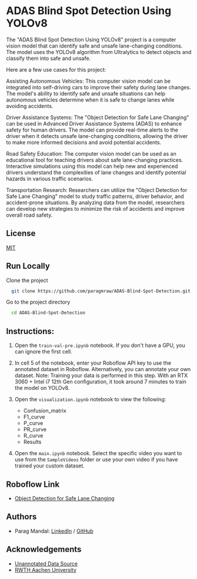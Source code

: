 # ADAS Blind Spot Detection Using YOLOv8

The "ADAS Blind Spot Detection Using YOLOv8" project is a computer vision model that can identify safe and unsafe lane-changing conditions. The model uses the YOLOv8 algorithm from Ultralytics to detect objects and classify them into safe and unsafe.

Here are a few use cases for this project:

Assisting Autonomous Vehicles: This computer vision model can be integrated into self-driving cars to improve their safety during lane changes. The model's ability to identify safe and unsafe situations can help autonomous vehicles determine when it is safe to change lanes while avoiding accidents.

Driver Assistance Systems: The "Object Detection for Safe Lane Changing" can be used in Advanced Driver Assistance Systems (ADAS) to enhance safety for human drivers. The model can provide real-time alerts to the driver when it detects unsafe lane-changing conditions, allowing the driver to make more informed decisions and avoid potential accidents.

Road Safety Education: The computer vision model can be used as an educational tool for teaching drivers about safe lane-changing practices. Interactive simulations using this model can help new and experienced drivers understand the complexities of lane changes and identify potential hazards in various traffic scenarios.

Transportation Research: Researchers can utilize the "Object Detection for Safe Lane Changing" model to study traffic patterns, driver behavior, and accident-prone situations. By analyzing data from the model, researchers can develop new strategies to minimize the risk of accidents and improve overall road safety.

## License

[MIT](https://choosealicense.com/licenses/mit/)


## Run Locally

Clone the project

```bash
  git clone https://github.com/paragmraw/ADAS-Blind-Spot-Detection.git
```

Go to the project directory

```bash
  cd ADAS-Blind-Spot-Detection
```
## Instructions:

1. Open the `train-val-pre.ipynb` notebook. If you don't have a GPU, you can ignore the first cell.

2. In cell 5 of the notebook, enter your Roboflow API key to use the annotated dataset in Roboflow. Alternatively, you can annotate your own dataset.
Note: Training your data is performed in this step. With an RTX 3060 + Intel i7 12th Gen configuration, it took around 7 minutes to train the model on YOLOv8.

3. Open the `visualization.ipynb` notebook to view the following:
   - Confusion_matrix
   - F1_curve
   - P_curve
   - PR_curve
   - R_curve
   - Results

4. Open the `main.ipynb` notebook. Select the specific video you want to use from the `SampleVideos` folder or use your own video if you have trained your custom dataset.

## Roboflow Link
- [Object Detection for Safe Lane Changing](https://universe.roboflow.com/dayananda-sagar-university-q7oox/object-detection-for-safe-lane-changing/model/1)

## Authors

- Parag Mandal: [LinkedIn](https://www.linkedin.com/in/paragmraw/) /
                [GitHub](https://github.com/paragmraw/)

## Acknowledgements

 - [Unannotated Data Source](https://gitlab.ika.rwth-aachen.de/cam2bev/cam2bev-data/)
 - [RWTH Aachen University](https://www.ika.rwth-aachen.de/en/)




